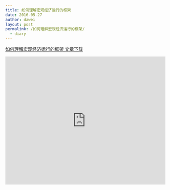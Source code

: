 ```yaml
---
title: 如何理解宏观经济运行的框架
date: 2016-05-27
author: dawei
layout: post
permalink: /如何理解宏观经济运行的框架/
  - diary
---
```




[如何理解宏观经济运行的框架 文章下载](/uploads/理解宏观经济运行的框架.pdf)


<iframe data-src="http://v.qq.com/iframe/player.html?vid=k0409gt2bib&amp;width=300&amp;height=200&amp;auto=0" src="http://v.qq.com/iframe/player.html?vid=k0409gt2bib&amp;width=300&amp;height=200&amp;auto=0"  width="500" height="400" frameBorder="0" allowfullscreen=""></iframe>

